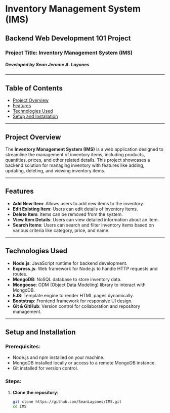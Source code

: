 # Inventory Management System (IMS)

## Backend Web Development 101 Project

### Project Title: Inventory Management System (IMS)

##### Developed by Sean Jerome A. Layones
---

## Table of Contents
- [Project Overview](#project-overview)
- [Features](#features)
- [Technologies Used](#technologies-used)
- [Setup and Installation](#setup-and-installation)
  
---

## Project Overview

The **Inventory Management System (IMS)** is a web application designed to streamline the management of inventory items, including products, quantities, prices, and other related details. This project showcases a backend solution for managing inventory with features like adding, updating, deleting, and viewing inventory items.

---

## Features
- **Add New Item**: Allows users to add new items to the inventory.
- **Edit Existing Item**: Users can edit details of inventory items.
- **Delete Item**: Items can be removed from the system.
- **View Item Details**: Users can view detailed information about an item.
- **Search Items**: Users can search and filter inventory items based on various criteria like category, price, and name.

---

## Technologies Used
- **Node.js**: JavaScript runtime for backend development.
- **Express.js**: Web framework for Node.js to handle HTTP requests and routes.
- **MongoDB**: NoSQL database to store inventory data.
- **Mongoose**: ODM (Object Data Modeling) library to interact with MongoDB.
- **EJS**: Template engine to render HTML pages dynamically.
- **Bootstrap**: Frontend framework for responsive UI design.
- **Git & GitHub**: Version control for collaboration and repository management.

---

## Setup and Installation

### Prerequisites:
- Node.js and npm installed on your machine.
- MongoDB installed locally or access to a remote MongoDB instance.
- Git installed for version control.

### Steps:
1. **Clone the repository**:
   ```bash
   git clone https://github.com/SeanLayones/IMS.git
   cd IMS
